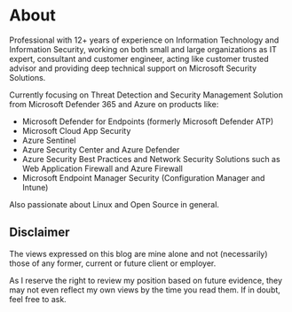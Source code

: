 # About

Professional with 12+ years of experience on Information Technology and Information Security, working on both small and large organizations as IT expert, consultant and customer engineer, acting like customer trusted advisor and providing deep technical support on Microsoft Security Solutions.

Currently focusing on Threat Detection and Security Management Solution from Microsoft Defender 365 and Azure on products like:

- Microsoft Defender for Endpoints (formerly Microsoft Defender ATP)
- Microsoft Cloud App Security
- Azure Sentinel
- Azure Security Center and Azure Defender
- Azure Security Best Practices and Network Security Solutions such as Web Application Firewall and Azure Firewall
- Microsoft Endpoint Manager Security (Configuration Manager and Intune)

Also passionate about Linux and Open Source in general.

## Disclaimer

The views expressed on this blog are mine alone and not (necessarily) those of any former, current or future client or employer. 

As I reserve the right to review my position based on future evidence, they may not even reflect my own views by the time you read them. If in doubt, feel free to ask.